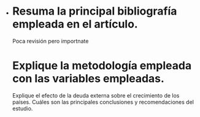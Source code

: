 - # Resuma la principal bibliografía empleada en el artículo.
  Poca revisión pero importnate 
  # Explique la metodología empleada con las variables empleadas.
  Explique el efecto de la deuda externa sobre el crecimiento de los países.
  Cuáles son las principales conclusiones y recomendaciones del estudio.